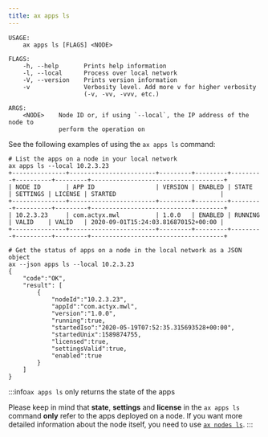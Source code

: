 ```yaml
---
title: ax apps ls
---
```


```text title="List apps deployed on an ActyxOS node"
USAGE:
    ax apps ls [FLAGS] <NODE>

FLAGS:
    -h, --help       Prints help information
    -l, --local      Process over local network
    -V, --version    Prints version information
    -v               Verbosity level. Add more v for higher verbosity
                     (-v, -vv, -vvv, etc.)

ARGS:
    <NODE>    Node ID or, if using `--local`, the IP address of the node to
              perform the operation on
```

See the following examples of using the `ax apps ls` command:

```text title="Example Usage"
# List the apps on a node in your local network
ax apps ls --local 10.2.3.23
+---------------+------------------------+---------+---------+---------+----------+---------+-------------------------------------+
| NODE ID       | APP ID                 | VERSION | ENABLED | STATE   | SETTINGS | LICENSE | STARTED                             |
+---------------+------------------------+---------+---------+---------+----------+---------+-------------------------------------+
| 10.2.3.23     | com.actyx.mwl          | 1.0.0   | ENABLED | RUNNING | VALID    | VALID   | 2020-09-01T15:24:03.816870152+00:00 |
+---------------+------------------------+---------+---------+---------+----------+---------+-------------------------------------+

# Get the status of apps on a node in the local network as a JSON object
ax --json apps ls --local 10.2.3.23
{
    "code":"OK",
    "result": [
        {
            "nodeId":"10.2.3.23",
            "appId":"com.actyx.mwl",
            "version":"1.0.0",
            "running":true,
            "startedIso":"2020-05-19T07:52:35.315693528+00:00",
            "startedUnix":1589874755,
            "licensed":true,
            "settingsValid":true,
            "enabled":true
        }
    ]
}
````

:::info`ax apps ls` only returns the state of the apps

Please keep in mind that **state**, **settings** and **license** in the  `ax apps ls` command **only** refer to the apps deployed on a node. If you want more detailed information about the node itself, you need to use [`ax nodes ls`](../nodes/ls).
:::
